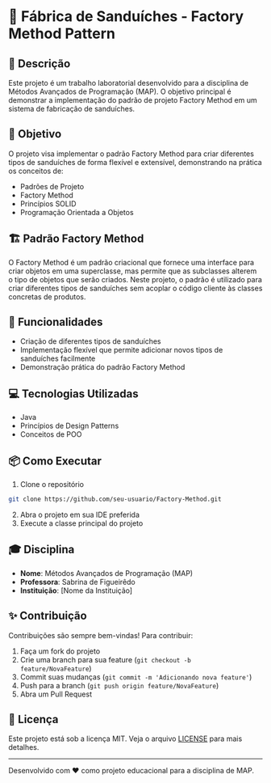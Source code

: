 # 🥪 Fábrica de Sanduíches - Factory Method Pattern

## 📝 Descrição
Este projeto é um trabalho laboratorial desenvolvido para a disciplina de Métodos Avançados de Programação (MAP). O objetivo principal é demonstrar a implementação do padrão de projeto Factory Method em um sistema de fabricação de sanduíches.

## 🎯 Objetivo
O projeto visa implementar o padrão Factory Method para criar diferentes tipos de sanduíches de forma flexível e extensível, demonstrando na prática os conceitos de:
- Padrões de Projeto
- Factory Method
- Princípios SOLID
- Programação Orientada a Objetos

## 🏗️ Padrão Factory Method
O Factory Method é um padrão criacional que fornece uma interface para criar objetos em uma superclasse, mas permite que as subclasses alterem o tipo de objetos que serão criados. Neste projeto, o padrão é utilizado para criar diferentes tipos de sanduíches sem acoplar o código cliente às classes concretas de produtos.

## 🚀 Funcionalidades
- Criação de diferentes tipos de sanduíches
- Implementação flexível que permite adicionar novos tipos de sanduíches facilmente
- Demonstração prática do padrão Factory Method

## 💻 Tecnologias Utilizadas
- Java
- Princípios de Design Patterns
- Conceitos de POO

## 📦 Como Executar
1. Clone o repositório
```bash
git clone https://github.com/seu-usuario/Factory-Method.git
```
2. Abra o projeto em sua IDE preferida
3. Execute a classe principal do projeto

## 🎓 Disciplina
- **Nome**: Métodos Avançados de Programação (MAP)
- **Professora**: Sabrina de Figueirêdo
- **Instituição**: [Nome da Instituição]

## ✨ Contribuição
Contribuições são sempre bem-vindas! Para contribuir:
1. Faça um fork do projeto
2. Crie uma branch para sua feature (`git checkout -b feature/NovaFeature`)
3. Commit suas mudanças (`git commit -m 'Adicionando nova feature'`)
4. Push para a branch (`git push origin feature/NovaFeature`)
5. Abra um Pull Request

## 📄 Licença
Este projeto está sob a licença MIT. Veja o arquivo [LICENSE](LICENSE) para mais detalhes.

---
Desenvolvido com ❤️ como projeto educacional para a disciplina de MAP. 